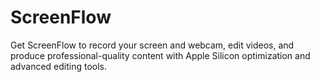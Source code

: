 # ScreenFlow
Get ScreenFlow to record your screen and webcam, edit videos, and produce professional-quality content with Apple Silicon optimization and advanced editing tools.
